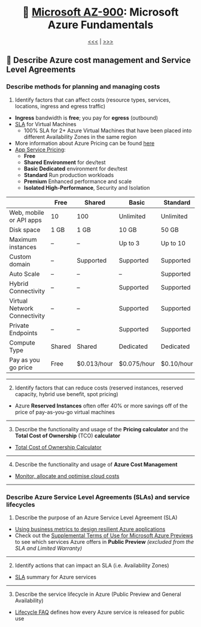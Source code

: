<div align="center">
      
# 🧱 [Microsoft AZ-900](az-900-index.md): Microsoft Azure Fundamentals
      
[<<<](az-900-part5.md) | [>>>](az-900-part1.md)
      
</div>


## 🤑 Describe **Azure cost management** and **Service Level Agreements**

### Describe methods for planning and managing costs
1. Identify factors that can affect costs (resource types, services, locations, ingress and egress traffic)
+ **Ingress** bandwidth is __free__; you pay for **egress** (outbound)
+ [SLA](https://azure.microsoft.com/en-us/support/legal/sla/virtual-machines/v1_9/) for Virtual Machines
  - 100% SLA for 2+ Azure Virtual Machines that have been placed into different Availability Zones in the same region
+ More information about Azure Pricing can be found [here](https://azure.microsoft.com/en-in/pricing/#product-pricing)
+ [App Service Pricing](https://azure.microsoft.com/en-in/pricing/details/app-service/windows/):
    - **Free**
    - **Shared Environment** for dev/test
    - **Basic Dedicated** environment for dev/test
    - **Standard** Run production workloads
    - **Premium** Enhanced performance and scale
    - **Isolated High-Performance**, Security and Isolation


|                              | Free   | Shared      | Basic       | Standard   | Premium    | Isolated   |
|------------------------------|--------|-------------|-------------|------------|------------|------------|
| Web, mobile or API apps      | 10     | 100         | Unlimited   | Unlimited  | Unlimited  | Unlimited  |
| Disk space                   | 1 GB   | 1 GB        | 10 GB       | 50 GB      | 250 GB     | 1 TB       |
| Maximum instances            | –      | –           | Up to 3     | Up to 10   | Up to 30   | Up to 100  |
| Custom domain                | –      | Supported   | Supported   | Supported  | Supported  | Supported  |
| Auto Scale                   | –      | –           | –           | Supported  | Supported  | Supported  |
| Hybrid Connectivity          | –      | –           | Supported   | Supported  | Supported  | Supported  |
| Virtual Network Connectivity | –      | –           | Supported   | Supported  | Supported  | Supported  |
| Private Endpoints            | –      | –           | Supported   | Supported  | Supported  | Supported  |
| Compute Type                 | Shared | Shared      | Dedicated   | Dedicated  | Dedicated  | Isolated   |
| Pay as you go price          | Free   | $0.013/hour | $0.075/hour | $0.10/hour | $0.20/hour | $0.40/hour |


- - -

2. Identify factors that can reduce costs (reserved instances, reserved capacity, hybrid use benefit, spot pricing)
+ Azure **Reserved Instances** often offer 40% or more savings off of the price of pay-as-you-go virtual machines


- - -

3. Describe the functionality and usage of the **Pricing calculator** and the **Total Cost of Ownership** (TCO) **calculator**
+ [Total Cost of Ownership Calculator](https://azure.microsoft.com/en-in/pricing/tco/calculator/)


- - -

4. Describe the functionality and usage of **Azure Cost Management**
+ [Monitor, allocate and optimise cloud costs](https://learn.microsoft.com/en-us/training/modules/analyze-costs-create-budgets-azure-cost-management/?WT.mc_id=AZ-MVP-5003556)

- - -

### Describe Azure Service Level Agreements (SLAs) and service lifecycles
1. Describe the purpose of an Azure Service Level Agreement (SLA)
+ [Using business metrics to design resilient Azure applications](https://learn.microsoft.com/en-us/azure/architecture/framework/resiliency/business-metrics#understand-service-levelagreements)
+ Check out the [Supplemental Terms of Use for Microsoft Azure Previews](https://azure.microsoft.com/en-us/support/legal/preview-supplemental-terms/) to see which services Azure offers in **Public Preview** _(excluded from the SLA and Limited Warranty)_

- - -

2. Identify actions that can impact an SLA (i.e. Availability Zones)
+ [SLA](https://azure.microsoft.com/en-gb/support/legal/sla/summary/) summary for Azure services


- - -

3. Describe the service lifecycle in Azure (Public Preview and General Availability)
+ [Lifecycle FAQ](https://learn.microsoft.com/en-us/lifecycle/faq/azure?WT.mc_id=AZ-MVP-5003556) defines how every Azure service is released for public use
